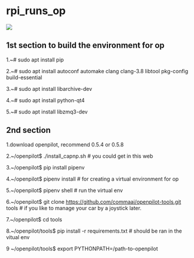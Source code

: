 # rpi_runs_op



![](https://github.com/smiletoeveryone/rpi_runs_op/blob/master/rpi_op.jpg)

## 1st section to build the environment for op 

1.~# sudo apt install pip

2.~# sudo apt install autoconf automake clang clang-3.8 libtool pkg-config build-essential

3.~# sudo apt install libarchive-dev

4.~# sudo apt install python-qt4

5.~# sudo apt install libzmq3-dev

## 2nd section

1.download openpilot, recommend 0.5.4 or 0.5.8

2.~/openpilot$ ./install_capnp.sh  #  you could get in this web

3.~/openpilot$ pip install pipenv

4.~/openpilot$ pipenv install  #  for creating a virtual environment for op

5.~/openpilot$ pipenv shell  #  run the virtual env

6.~/openpilot$ git clone https://github.com/commaai/openpilot-tools.git tools  # if you like to manage your car by a joystick later.

7.~/openpilot$ cd tools

8.~/openpilot/tools$ pip install -r requirements.txt  #  should be ran in the vitual env

9 ~/openpilot/tools$ export PYTHONPATH=/path-to-openpilot
